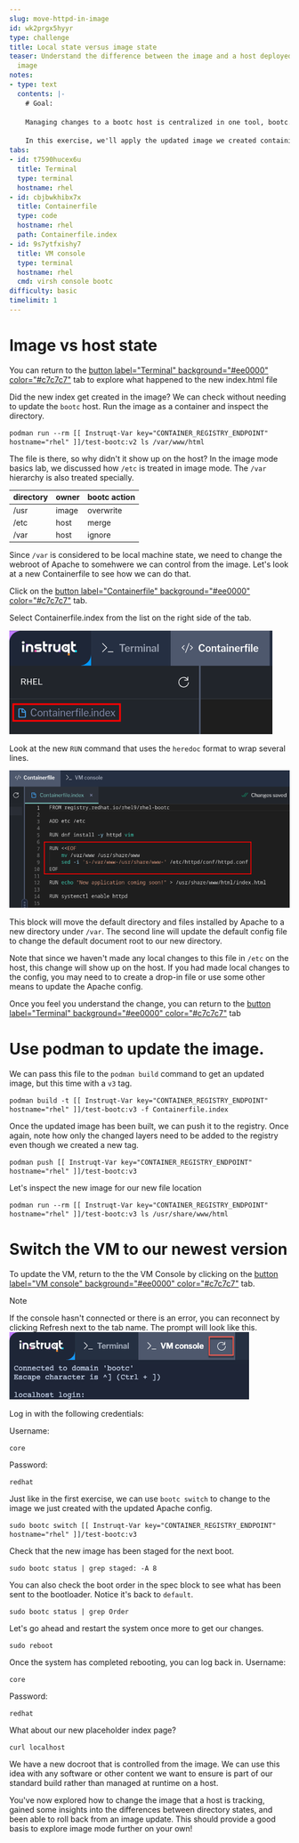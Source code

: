 ```yaml
---
slug: move-httpd-in-image
id: wk2prgx5hyyr
type: challenge
title: Local state versus image state
teaser: Understand the difference between the image and a host deployed from that
  image
notes:
- type: text
  contents: |-
    # Goal:

    Managing changes to a bootc host is centralized in one tool, bootc. You will explore this tool, understand the information it provides, and how to apply an update to a host. Understanding how bootc manages images on disk is key to day 2 management.

    In this exercise, we'll apply the updated image we created containing vim.
tabs:
- id: t7590hucex6u
  title: Terminal
  type: terminal
  hostname: rhel
- id: cbjbwkhibx7x
  title: Containerfile
  type: code
  hostname: rhel
  path: Containerfile.index
- id: 9s7ytfxishy7
  title: VM console
  type: terminal
  hostname: rhel
  cmd: virsh console bootc
difficulty: basic
timelimit: 1
---
```

Image vs host state
===

You can return to the [button label="Terminal" background="#ee0000" color="#c7c7c7"](tab-0) tab to explore what happened to the new index.html file

Did the new index get created in the image? We can check without needing to update the `bootc` host. Run the image as a container and inspect the directory.

```bash,run
podman run --rm [[ Instruqt-Var key="CONTAINER_REGISTRY_ENDPOINT" hostname="rhel" ]]/test-bootc:v2 ls /var/www/html
```

The file is there, so why didn't it show up on the host? In the image mode basics lab, we discussed how `/etc` is treated in image mode. The `/var` hierarchy is also treated specially.

|directory|owner|bootc action|
|---|---|---|
|/usr|image|overwrite|
|/etc|host|merge|
|/var|host|ignore|

Since `/var` is considered to be local machine state, we need to change the webroot of Apache to somehwere we can control from the image. Let's look at a new Containerfile to see how we can do that.

Click on the [button label="Containerfile" background="#ee0000" color="#c7c7c7"](tab-1) tab.

Select Containerfile.index from the list on the right side of the tab.

![](../assets/containerfile_scripteditor.png)

Look at the new `RUN` command that uses the `heredoc` format to wrap several lines.

![](../assets/containerfile_heredoc_index.png)

This block will move the default directory and files installed by Apache to a new directory under `/var`. The second line will update the default config file to change the default document root to our new directory.

Note that since we haven't made any local changes to this file in `/etc` on the host, this change will show up on the host. If you had made local changes to the config, you may need to to create a drop-in file or use some other means to update the Apache config.

Once you feel you understand the change, you can return to the [button label="Terminal" background="#ee0000" color="#c7c7c7"](tab-0) tab

Use podman to update the image.
===
We can pass this file to the `podman build` command to get an updated image, but this time with a `v3` tag.

```bash,run
podman build -t [[ Instruqt-Var key="CONTAINER_REGISTRY_ENDPOINT" hostname="rhel" ]]/test-bootc:v3 -f Containerfile.index
```

Once the updated image has been built, we can push it to the registry. Once again, note how only the changed layers need to be added to the registry even though we created a new tag.

```bash,run
podman push [[ Instruqt-Var key="CONTAINER_REGISTRY_ENDPOINT" hostname="rhel" ]]/test-bootc:v3
```

Let's inspect the new image for our new file location
```bash,run
podman run --rm [[ Instruqt-Var key="CONTAINER_REGISTRY_ENDPOINT" hostname="rhel" ]]/test-bootc:v3 ls /usr/share/www/html
```

Switch the VM to our newest version
===
To update the VM, return to the the VM Console by clicking on the [button label="VM console" background="#ee0000" color="#c7c7c7"](tab-2) tab.

> [!NOTE]
> If the console hasn't connected or there is an error, you can reconnect by clicking Refresh next to the tab name. The prompt will look like this. ![](../assets/terminal_prompt.png)

Log in with the following credentials:

Username:

```bash,run
core
```

Password:

```bash,run
redhat
```

Just like in the first exercise, we can use `bootc switch` to change to the image we just created with the updated Apache config.
```bash,run
sudo bootc switch [[ Instruqt-Var key="CONTAINER_REGISTRY_ENDPOINT" hostname="rhel" ]]/test-bootc:v3
```
Check that the new image has been staged for the next boot.
```bash,run
sudo bootc status | grep staged: -A 8
```

You can also check the boot order in the spec block to see what has been sent to the bootloader. Notice it's back to `default`.
```bash,run
sudo bootc status | grep Order
```

Let's go ahead and restart the system once more to get our changes.
```bash,run
sudo reboot
```

Once the system has completed rebooting, you can log back in.
Username:

```bash,run
core
```

Password:

```bash,run
redhat
```
What about our new placeholder index page?

```bash,run
curl localhost
```

We have a new docroot that is controlled from the image. We can use this idea with any software or other content we want to ensure is part of our standard build rather than managed at runtime on a host.

You've now explored how to change the image that a host is tracking, gained some insights into the differences between directory states, and been able to roll back from an image update. This should provide a good basis to explore image mode further on your own!
